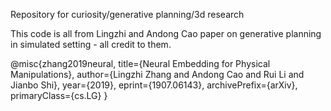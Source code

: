Repository for curiosity/generative planning/3d research

This code is all from Lingzhi and Andong Cao paper on generative planning in simulated setting - all credit to them. 

@misc{zhang2019neural,
    title={Neural Embedding for Physical Manipulations},
    author={Lingzhi Zhang and Andong Cao and Rui Li and Jianbo Shi},
    year={2019},
    eprint={1907.06143},
    archivePrefix={arXiv},
    primaryClass={cs.LG}
}